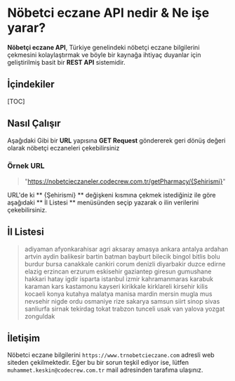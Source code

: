 # Nöbetci eczane API nedir & Ne işe yarar?
**Nöbetçi eczane API**, Türkiye genelindeki nöbetçi eczane bilgilerini çekmesini kolaylaştırmak ve böyle bir kaynağa ihtiyaç duyanlar için geliştirilmiş basit bir **REST API** sistemidir.
## İçindekiler
 [TOC]

## Nasıl Çalışır
Aşağıdaki Gibi bir **URL** yapısına **GET Request** göndererek geri dönüş değeri olarak nöbetçi eczaneleri çekebilirsiniz

### Örnek URL
>"https://nobetcieczaneler.codecrew.com.tr/getPharmacy/{Şehirismi}"

URL'de ki ** {Şehirismi} ** değişkeni kısmına çekmek istediğiniz ile göre aşağıdaki ** İl Listesi ** menüsünden seçip yazarak o ilin verilerini çekebilirsiniz.
## İl Listesi
>adiyaman
>afyonkarahisar
>agri
>aksaray
>amasya
>ankara
>antalya
>ardahan
>artvin
>aydin
>balikesir
>bartin
>batman
>bayburt
>bilecik
>bingol
>bitlis
>bolu
>burdur
>bursa
>canakkale
>cankiri
>corum
>denizli
>diyarbakir
>duzce
>edirne
>elazig
>erzincan
>erzurum
>eskisehir
>gaziantep
>giresun
>gumushane
>hakkari
>hatay
>igdir
>isparta
>istanbul
>izmir
>kahramanmaras
>karabuk
>karaman
>kars
>kastamonu
>kayseri
>kirikkale
>kirklareli
>kirsehir
>kilis
>kocaeli
>konya
>kutahya
>malatya
>manisa
>mardin
>mersin
>mugla
>mus
>nevsehir
>nigde
>ordu
>osmaniye
>rize
>sakarya
>samsun
>siirt
>sinop
>sivas
>sanliurfa
>sirnak
>tekirdag
>tokat
>trabzon
>tunceli
>usak
>van
>yalova
>yozgat
>zonguldak

## İletişim
Nöbetci eczane bilgilerini ``https://www.trnobetcieczane.com`` adresli web siteden çekilmektedir. Eğer bu bir sorun teşkil ediyor ise, lütfen ``muhammet.keskin@codecrew.com.tr`` mail adresinden tarafıma ulaşınız.
